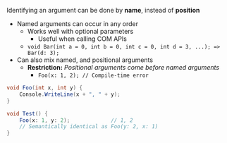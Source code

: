 Identifying an argument can be done by **name**, instead of **position**
- Named arguments can occur in any order
	- Works well with optional parameters
		- Useful when calling COM APIs
	- `void Bar(int a = 0, int b = 0, int c = 0, int d = 3, ...); => Bar(d: 3);`
- Can also mix named, and positional arguments
	- **Restriction:** *Positional arguments come before named arguments*
		- `Foo(x: 1, 2); // Compile-time error`
```C#
void Foo(int x, int y) {
	Console.WriteLine(x + ", " + y);
}

void Test() {
	Foo(x: 1, y: 2);             // 1, 2
	// Semantically identical as Foo(y: 2, x: 1)
}
```

